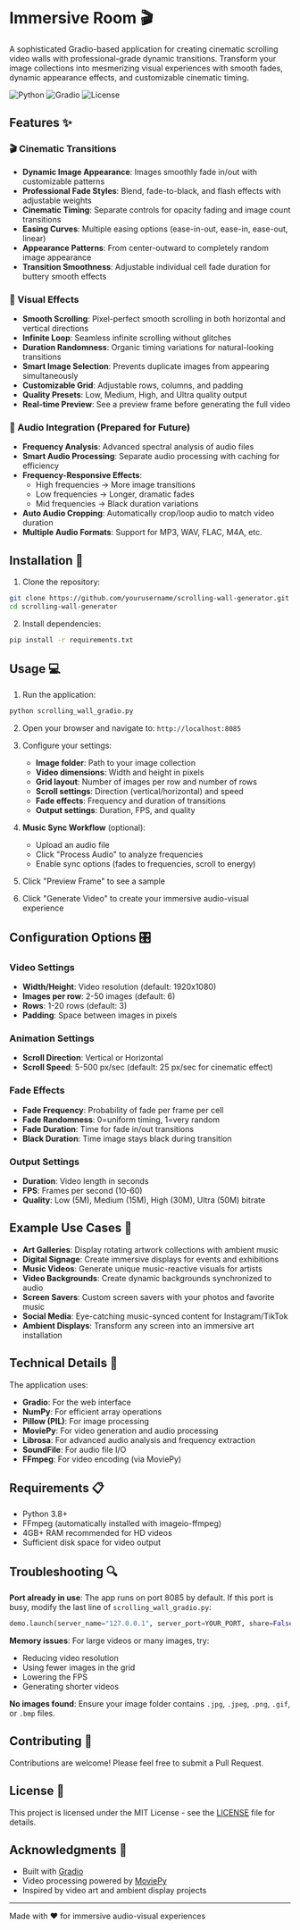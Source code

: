 # Immersive Room 🎬

A sophisticated Gradio-based application for creating cinematic scrolling video walls with professional-grade dynamic transitions. Transform your image collections into mesmerizing visual experiences with smooth fades, dynamic appearance effects, and customizable cinematic timing.

![Python](https://img.shields.io/badge/python-3.8+-blue.svg)
![Gradio](https://img.shields.io/badge/gradio-5.33+-orange.svg)
![License](https://img.shields.io/badge/license-MIT-green.svg)

## Features ✨

### 🎬 Cinematic Transitions
- **Dynamic Image Appearance**: Images smoothly fade in/out with customizable patterns
- **Professional Fade Styles**: Blend, fade-to-black, and flash effects with adjustable weights
- **Cinematic Timing**: Separate controls for opacity fading and image count transitions
- **Easing Curves**: Multiple easing options (ease-in-out, ease-in, ease-out, linear)
- **Appearance Patterns**: From center-outward to completely random image appearance
- **Transition Smoothness**: Adjustable individual cell fade duration for buttery smooth effects

### 🎯 Visual Effects  
- **Smooth Scrolling**: Pixel-perfect smooth scrolling in both horizontal and vertical directions
- **Infinite Loop**: Seamless infinite scrolling without glitches
- **Duration Randomness**: Organic timing variations for natural-looking transitions
- **Smart Image Selection**: Prevents duplicate images from appearing simultaneously
- **Customizable Grid**: Adjustable rows, columns, and padding
- **Quality Presets**: Low, Medium, High, and Ultra quality output
- **Real-time Preview**: See a preview frame before generating the full video

### 🎵 Audio Integration (Prepared for Future)
- **Frequency Analysis**: Advanced spectral analysis of audio files
- **Smart Audio Processing**: Separate audio processing with caching for efficiency
- **Frequency-Responsive Effects**: 
  - High frequencies → More image transitions
  - Low frequencies → Longer, dramatic fades
  - Mid frequencies → Black duration variations
- **Auto Audio Cropping**: Automatically crop/loop audio to match video duration
- **Multiple Audio Formats**: Support for MP3, WAV, FLAC, M4A, etc.

## Installation 🚀

1. Clone the repository:
```bash
git clone https://github.com/yourusername/scrolling-wall-generator.git
cd scrolling-wall-generator
```

2. Install dependencies:
```bash
pip install -r requirements.txt
```

## Usage 💻

1. Run the application:
```bash
python scrolling_wall_gradio.py
```

2. Open your browser and navigate to: `http://localhost:8085`

3. Configure your settings:
   - **Image folder**: Path to your image collection
   - **Video dimensions**: Width and height in pixels
   - **Grid layout**: Number of images per row and number of rows
   - **Scroll settings**: Direction (vertical/horizontal) and speed
   - **Fade effects**: Frequency and duration of transitions
   - **Output settings**: Duration, FPS, and quality

4. **Music Sync Workflow** (optional):
   - Upload an audio file
   - Click "Process Audio" to analyze frequencies
   - Enable sync options (fades to frequencies, scroll to energy)

5. Click "Preview Frame" to see a sample
6. Click "Generate Video" to create your immersive audio-visual experience

## Configuration Options 🎛️

### Video Settings
- **Width/Height**: Video resolution (default: 1920x1080)
- **Images per row**: 2-50 images (default: 6)
- **Rows**: 1-20 rows (default: 3)
- **Padding**: Space between images in pixels

### Animation Settings
- **Scroll Direction**: Vertical or Horizontal
- **Scroll Speed**: 5-500 px/sec (default: 25 px/sec for cinematic effect)

### Fade Effects
- **Fade Frequency**: Probability of fade per frame per cell
- **Fade Randomness**: 0=uniform timing, 1=very random
- **Fade Duration**: Time for fade in/out transitions
- **Black Duration**: Time image stays black during transition

### Output Settings
- **Duration**: Video length in seconds
- **FPS**: Frames per second (10-60)
- **Quality**: Low (5M), Medium (15M), High (30M), Ultra (50M) bitrate

## Example Use Cases 🎨

- **Art Galleries**: Display rotating artwork collections with ambient music
- **Digital Signage**: Create immersive displays for events and exhibitions
- **Music Videos**: Generate unique music-reactive visuals for artists
- **Video Backgrounds**: Create dynamic backgrounds synchronized to audio
- **Screen Savers**: Custom screen savers with your photos and favorite music
- **Social Media**: Eye-catching music-synced content for Instagram/TikTok
- **Ambient Displays**: Transform any screen into an immersive art installation

## Technical Details 🔧

The application uses:
- **Gradio**: For the web interface
- **NumPy**: For efficient array operations
- **Pillow (PIL)**: For image processing
- **MoviePy**: For video generation and audio processing
- **Librosa**: For advanced audio analysis and frequency extraction
- **SoundFile**: For audio file I/O
- **FFmpeg**: For video encoding (via MoviePy)

## Requirements 📋

- Python 3.8+
- FFmpeg (automatically installed with imageio-ffmpeg)
- 4GB+ RAM recommended for HD videos
- Sufficient disk space for video output

## Troubleshooting 🔍

**Port already in use**: The app runs on port 8085 by default. If this port is busy, modify the last line of `scrolling_wall_gradio.py`:
```python
demo.launch(server_name="127.0.0.1", server_port=YOUR_PORT, share=False)
```

**Memory issues**: For large videos or many images, try:
- Reducing video resolution
- Using fewer images in the grid
- Lowering the FPS
- Generating shorter videos

**No images found**: Ensure your image folder contains `.jpg`, `.jpeg`, `.png`, `.gif`, or `.bmp` files.

## Contributing 🤝

Contributions are welcome! Please feel free to submit a Pull Request.

## License 📄

This project is licensed under the MIT License - see the [LICENSE](LICENSE) file for details.

## Acknowledgments 🙏

- Built with [Gradio](https://gradio.app/)
- Video processing powered by [MoviePy](https://zulko.github.io/moviepy/)
- Inspired by video art and ambient display projects

---

Made with ❤️ for immersive audio-visual experiences